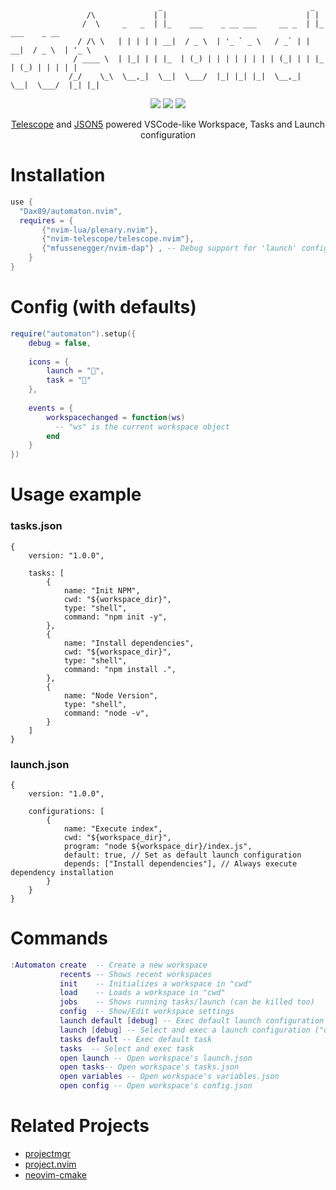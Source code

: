 ```
                                 _                                 _                   
                 /\             | |                               | |                  
                /  \     _   _  | |_    ___    _ __ ___     __ _  | |_    ___    _ __  
               / /\ \   | | | | | __|  / _ \  | '_ ` _ \   / _` | | __|  / _ \  | '_ \ 
              / ____ \  | |_| | | |_  | (_) | | | | | | | | (_| | | |_  | (_) | | | | |
             /_/    \_\  \__,_|  \__|  \___/  |_| |_| |_|  \__,_|  \__|  \___/  |_| |_|                                                                          
```
<p align="center">
  <img src="https://img.shields.io/github/stars/Dax89/automaton.nvim?style=for-the-badge">
  <img src="https://img.shields.io/github/license/Dax89/automaton.nvim?style=for-the-badge">
  <img src="https://img.shields.io/badge/Lua-2C2D72?style=for-the-badge&logo=lua&logoColor=white">
</p>

<p align="center">
  <a href="https://github.com/nvim-telescope/telescope.nvim">Telescope</a> and <a href="https://json5.org">JSON5</a> powered VSCode-like Workspace, Tasks and Launch configuration
</p>

# Installation

```lua
use {
  "Dax89/automaton.nvim",  
  requires = { 
       {"nvim-lua/plenary.nvim"},
       {"nvim-telescope/telescope.nvim"},
       {"mfussenegger/nvim-dap"} , -- Debug support for 'launch' configurations (Optional)
    }
}
```

# Config (with defaults)
```lua
require("automaton").setup({
    debug = false,
    
    icons = {
        launch = "",
        task = ""
    },
    
    events = {
        workspacechanged = function(ws)
          -- "ws" is the current workspace object
        end
    }
})
```

# Usage example

### tasks.json
```json5
{
    version: "1.0.0",
    
    tasks: [
        {
            name: "Init NPM",
            cwd: "${workspace_dir}",
            type: "shell",
            command: "npm init -y",
        },
        {
            name: "Install dependencies",
            cwd: "${workspace_dir}",
            type: "shell",
            command: "npm install .",
        },
        {
            name: "Node Version",
            type: "shell",
            command: "node -v",
        }
    ]
}
```

### launch.json
```json5
{
    version: "1.0.0",
    
    configurations: [
        {
            name: "Execute index",
            cwd: "${workspace_dir}",
            program: "node ${workspace_dir}/index.js",
            default: true, // Set as default launch configuration
            depends: ["Install dependencies"], // Always execute dependency installation
        }
    }
}
```


# Commands

```lua
:Automaton create  -- Create a new workspace
           recents -- Shows recent workspaces
           init    -- Initializes a workspace in "cwd"
           load    -- Loads a workspace in "cwd"
           jobs    -- Shows running tasks/launch (can be killed too)
           config  -- Show/Edit workspace settings
           launch default [debug] -- Exec default launch configuration ("debug" is optional)
           launch [debug] -- Select and exec a launch configuration ("debug" is optional)
           tasks default -- Exec default task
           tasks  -- Select and exec task
           open launch -- Open workspace's launch.json
           open tasks-- Open workspace's tasks.json
           open variables -- Open workspace's variables.json
           open config -- Open workspace's config.json
```

# Related Projects
- [projectmgr](https://github.com/charludo/projectmgr.nvim)
- [project.nvim](https://github.com/ahmedkhalf/project.nvim)
- [neovim-cmake](https://github.com/Shatur/neovim-cmake)
